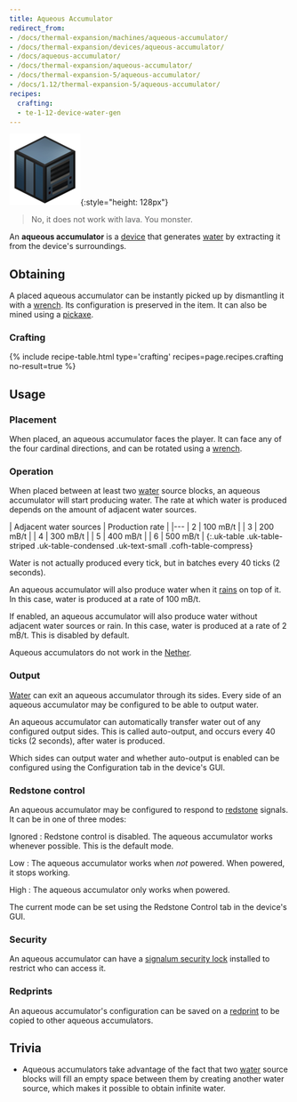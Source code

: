 ```yaml
---
title: Aqueous Accumulator
redirect_from:
- /docs/thermal-expansion/machines/aqueous-accumulator/
- /docs/thermal-expansion/devices/aqueous-accumulator/
- /docs/aqueous-accumulator/
- /docs/thermal-expansion/aqueous-accumulator/
- /docs/thermal-expansion-5/aqueous-accumulator/
- /docs/1.12/thermal-expansion-5/aqueous-accumulator/
recipes:
  crafting:
  - te-1-12-device-water-gen
---
```


![Aqueous accumulator](/assets/images/thermal-expansion-5/aqueous-accumulator.png){:style="height: 128px"}

> No, it does not work with lava. You monster.


An **aqueous accumulator** is a [device](../devices/) that generates
[water](https://minecraft.wiki/w/Water) by extracting it from the
device's surroundings.


Obtaining
---------

A placed aqueous accumulator can be instantly picked up by dismantling it with a
[wrench](../../wrenches/). Its configuration is preserved in the item. It can
also be mined using a [pickaxe](https://minecraft.wiki/w/Pickaxe).

### Crafting
{% include recipe-table.html type='crafting' recipes=page.recipes.crafting no-result=true %}


Usage
-----

### Placement
When placed, an aqueous accumulator faces the player. It can face any of the
four cardinal directions, and can be rotated using a [wrench](../../wrenches/).

### Operation
When placed between at least two [water](https://minecraft.wiki/w/Water)
source blocks, an aqueous accumulator will start producing water. The rate at
which water is produced depends on the amount of adjacent water sources.

| Adjacent water sources | Production rate |
|---
| 2 | 100 mB/t |
| 3 | 200 mB/t |
| 4 | 300 mB/t |
| 5 | 400 mB/t |
| 6 | 500 mB/t |
{:.uk-table .uk-table-striped .uk-table-condensed .uk-text-small .cofh-table-compress}

Water is not actually produced every tick, but in batches every 40 ticks (2
seconds).

An aqueous accumulator will also produce water when it
[rains](https://minecraft.wiki/w/Rain) on top of it. In this case, water
is produced at a rate of 100 mB/t.

If enabled, an aqueous accumulator will also produce water without adjacent
water sources or rain. In this case, water is produced at a rate of 2 mB/t. This
is disabled by default.

Aqueous accumulators do not work in the
[Nether](https://minecraft.wiki/w/The_Nether).

### Output
[Water](https://minecraft.wiki/w/Water) can exit an aqueous accumulator
through its sides. Every side of an aqueous accumulator may be configured to be
able to output water.

An aqueous accumulator can automatically transfer water out of any configured
output sides. This is called auto-output, and occurs every 40 ticks (2 seconds),
after water is produced.

Which sides can output water and whether auto-output is enabled can be
configured using the Configuration tab in the device's GUI.

### Redstone control
An aqueous accumulator may be configured to respond to
[redstone](https://minecraft.wiki/w/Redstone) signals. It can be in one
of three modes:

Ignored
: Redstone control is disabled. The aqueous accumulator works whenever possible.
This is the default mode.

Low
: The aqueous accumulator works when *not* powered. When powered, it stops
working.

High
: The aqueous accumulator only works when powered.

The current mode can be set using the Redstone Control tab in the device's GUI.

### Security
An aqueous accumulator can have a [signalum security
lock](../../thermal-foundation/signalum-security-lock/) installed to restrict who can access it.

### Redprints
An aqueous accumulator's configuration can be saved on a
[redprint](../../thermal-foundation/redprint/) to be copied to other aqueous accumulators.


Trivia
------

* Aqueous accumulators take advantage of the fact that two
  [water](https://minecraft.wiki/w/Water) source blocks will fill an
  empty space between them by creating another water source, which makes it
  possible to obtain infinite water.
